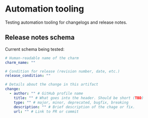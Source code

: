 # Automation tooling
Testing automation tooling for changelogs and release notes.

## Release notes schema

Current schema being tested:

```yaml
# Human-readable name of the charm
charm_name: ""

# Condition for release (revision number, date, etc.)
release_condition: ""

# Details about the change in this artifact
change:
  - author: "" # GitHub profile name
    title: "" # What goes into the header. Should be short (TBD)
    type: "" # major, minor, deprecated, bugfix, breaking
    description: "" # Brief description of the chage or fix.
    url: "" # Link to PR or commit
```